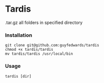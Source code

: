 # Tardis

.tar.gz all folders in specified directory

### Installation
```
git clone git@github.com:guyfedwards/tardis
chmod +x tardis/tardis
mv tardis/tardis /usr/local/bin
```

### Usage
`tardis [dir]`
